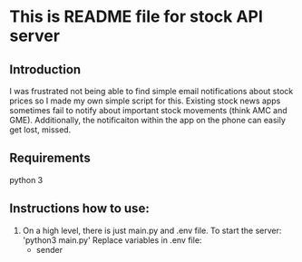 # This is README file for stock API server

## Introduction
I was frustrated not being able to find simple email notifications about stock prices so I made my own simple script for this.
Existing stock news apps sometimes fail to notify about important stock movements (think AMC and GME). 
Additionally, the notificaiton within the app on the phone can easily get lost, missed.   

## Requirements
python 3

## Instructions how to use: 
1. On a high level, there is just main.py and .env file. 
 	To start the server:
	'python3 main.py' Replace variables in .env file: 
	- sender
	
